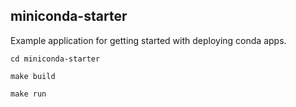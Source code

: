 
## miniconda-starter
Example application for getting started with deploying conda apps.

`cd miniconda-starter`

`make build`

`make run`
